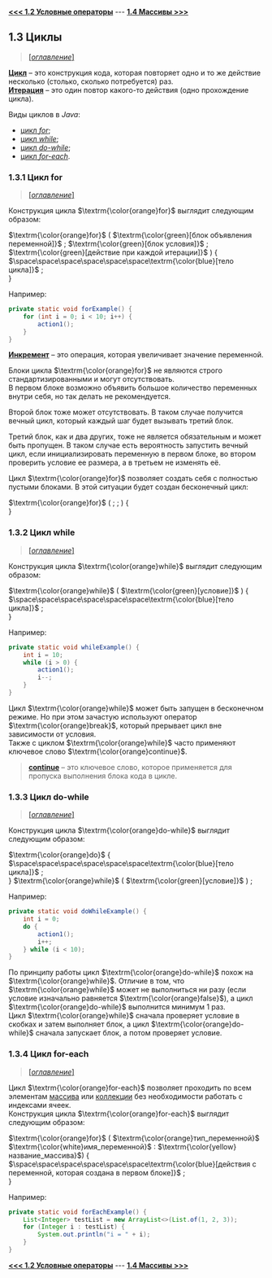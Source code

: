[**<<< 1.2 Условные операторы**](/conspect/01_02.md/#12-условные-операторы) ---
[**1.4 Массивы >>>**](/conspect/01_04.md/#14-массивы)

## 1.3 Циклы

> [[_оглавление_]](../README.md/#13-циклы)

[**Цикл**](/conspect/definitions.md/#ц) – это конструкция кода, которая повторяет одно и то же действие несколько
(столько, сколько потребуется) раз.  
[**Итерация**](/conspect/definitions.md/#и) – это один повтор какого-то действия (одно прохождение цикла).

Виды циклов в _Java_:

- [цикл _for_](/conspect/01_03.md/#131-цикл-for);
- [цикл _while_](/conspect/01_03.md/#132-цикл-while);
- [цикл _do-while_](/conspect/01_03.md/#133-цикл-do-while);
- [цикл _for-each_](/conspect/01_03.md/#134-цикл-for-each).

### 1.3.1 Цикл for

> [[_оглавление_]](../README.md/#13-циклы)

Конструкция цикла $\textrm{\color{orange}for}$ выглядит следующим образом:

$\textrm{\color{orange}for}$ ( $\textrm{\color{green}[блок объявления переменной]}$ ;
$\textrm{\color{green}[блок условия]}$ ; $\textrm{\color{green}[действие при каждой итерации]}$ ) {  
$\space\space\space\space\space\space\textrm{\color{blue}[тело цикла]}$ ;  
}

Например:

```java
private static void forExample() {
    for (int i = 0; i < 10; i++) {
        action1();
    }
}
```

[**Инкремент**](/conspect/definitions.md/#и) – это операция, которая увеличивает значение переменной.  

Блоки цикла $\textrm{\color{orange}for}$ не являются строго стандартизированными и могут отсутствовать.  
В первом блоке возможно объявить большое количество переменных внутри себя, но так делать не рекомендуется.  

Второй блок тоже может отсутствовать. В таком случае получится вечный цикл, который каждый шаг будет вызывать третий
блок.  

Третий блок, как и два других, тоже не является обязательным и может быть пропущен. В таком случае есть вероятность
запустить вечный цикл, если инициализировать переменную в первом блоке, во втором проверить условие ее размера, а в
третьем не изменять её.  

Цикл $\textrm{\color{orange}for}$ позволяет создать себя с полностью пустыми блоками. В этой ситуации будет создан
бесконечный цикл: 

$\textrm{\color{orange}for}$ ( ; ; ) {  
}

### 1.3.2 Цикл while

> [[_оглавление_]](../README.md/#13-циклы)

Конструкция цикла $\textrm{\color{orange}while}$ выглядит следующим образом:

$\textrm{\color{orange}while}$ ( $\textrm{\color{green}[условие]}$ ) {  
$\space\space\space\space\space\space\textrm{\color{blue}[тело цикла]}$ ;  
}

Например:

```java
private static void whileExample() {
    int i = 10;
    while (i > 0) {
        action1();
        i--;
    }
}
```

Цикл $\textrm{\color{orange}while}$ может быть запущен в бесконечном режиме. Но при этом зачастую используют оператор
$\textrm{\color{orange}break}$, который прерывает цикл вне зависимости от условия.  
Также с циклом $\textrm{\color{orange}while}$ часто применяют ключевое слово $\textrm{\color{orange}continue}$.

> [**continue**](/conspect/definitions.md/#c) – это ключевое слово, которое применяется для пропуска выполнения блока
> кода в цикле.

### 1.3.3 Цикл do-while

> [[_оглавление_]](../README.md/#13-циклы)

Конструкция цикла $\textrm{\color{orange}do-while}$ выглядит следующим образом:

$\textrm{\color{orange}do}$ {  
$\space\space\space\space\space\space\textrm{\color{blue}[тело цикла]}$ ;  
} $\textrm{\color{orange}while}$ ( $\textrm{\color{green}[условие]}$ ) ;  

Например:

```java
private static void doWhileExample() {
    int i = 0;
    do {
        action1();
        i++;
    } while (i < 10);
}
```

По принципу работы цикл $\textrm{\color{orange}do-while}$ похож на $\textrm{\color{orange}while}$. Отличие в том, что
$\textrm{\color{orange}while}$ может не выполниться ни разу (если условие изначально равняется 
$\textrm{\color{orange}false}$), а цикл $\textrm{\color{orange}do-while}$ выполнится минимум 1 раз.  
Цикл $\textrm{\color{orange}while}$ сначала проверяет условие в скобках и затем выполняет блок, а цикл
$\textrm{\color{orange}do-while}$ сначала запускает блок, а потом проверяет условие.

### 1.3.4 Цикл for-each

> [[_оглавление_]](../README.md/#13-циклы)

Цикл $\textrm{\color{orange}for-each}$ позволяет проходить по всем элементам [массива](/conspect/01_04.md/#14-массивы) 
или [коллекции](/conspect/02_06.md/#26-java-collections-framework) без необходимости работать с индексами ячеек.  
Конструкция цикла $\textrm{\color{orange}for-each}$ выглядит следующим образом:

$\textrm{\color{orange}for}$ ( $\textrm{\color{orange}тип_переменной}$ $\textrm{\color{white}имя_переменной}$ : $\textrm{\color{yellow}название_массива}$) {  
$\space\space\space\space\space\space\textrm{\color{blue}[действия с переменной, которая создана в первом блоке]}$ ;  
}

Например:

```java
private static void forEachExample() {
    List<Integer> testList = new ArrayList<>(List.of(1, 2, 3));
    for (Integer i : testList) {
        System.out.println("i = " + i);
    }
}
```

[**<<< 1.2 Условные операторы**](/conspect/01_02.md/#12-условные-операторы) ---
[**1.4 Массивы >>>**](/conspect/01_04.md/#14-массивы)
